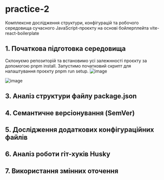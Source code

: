 # practice-2
Комплексне дослідження структури, конфігурацій та робочого середовища сучасного JavaScript-проєкту на основі бойлерплейта vite-react-boilerplate

## 1. Початкова підготовка середовища
   
   Склонуємо репозиторій та встановимо усі залежнності проєкту за допомогою pnpm install. Запустимо початковий скрипт для налаштування проєкту pnpm run setup.
  ![image](https://github.com/user-attachments/assets/b3b60ffb-6bb1-4c6a-8596-49edc4a6684f)
  
  ![image](https://github.com/user-attachments/assets/7f502ef6-a7ab-4c83-abca-cefdc9185992)
   
## 3. Аналіз структури файлу package.json
   
## 4. Семантичне версіонування (SemVer)
   
## 5. Дослідження додаткових конфігураційних файлів
   
## 6. Аналіз роботи гіт-хуків Husky
   
## 7. Використання змінних оточення
   
